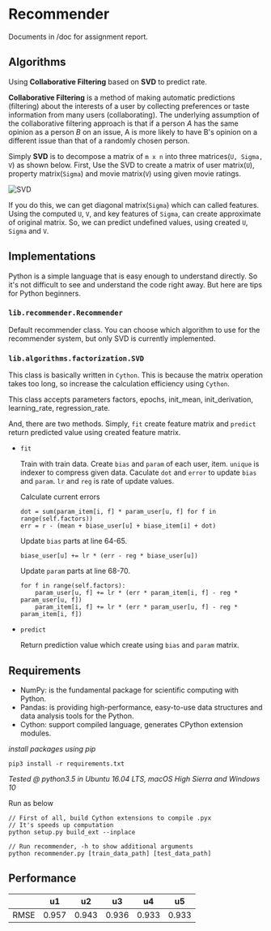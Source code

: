 # Recommender

Documents in /doc for assignment report.

## Algorithms

Using **Collaborative Filtering** based on **SVD** to predict rate. 

**Collaborative Filtering** is a method of making automatic predictions (filtering) about the interests of a user by collecting preferences or taste information from many users (collaborating). The underlying assumption of the collaborative filtering approach is that if a person *A* has the same opinion as a person *B* on an issue, A is more likely to have B's opinion on a different issue than that of a randomly chosen person. 

Simply **SVD** is to decompose a matrix of `m x n` into three matrices(`U, Sigma, V`) as shown below. First, Use the SVD to create a matrix of user matrix(`U`), property matrix(`Sigma`) and movie matrix(`V`) using given movie ratings.

![SVD](https://hconnect.hanyang.ac.kr/2018_ITE4005_10035/2018_ITE4005_2015004584/raw/d0d2e213b3f2c5f756c8a69b03168bb43602be79/assignment4/images/SVD.png)

If you do this, we can get diagonal matrix(`Sigma`) which can called features. Using the computed `U`, `V`, and  key features of `Sigma`, can create approximate of original matrix. So, we can predict undefined values, using created `U`, `Sigma` and `V`.

## Implementations

Python is a simple language that is easy enough to understand directly. So it's not difficult to see and understand the code right away. But here are tips for Python beginners.

### `lib.recommender.Recommender`

Default recommender class. You can choose which algorithm to use for the recommender system, but only SVD is currently implemented.

### `lib.algorithms.factorization.SVD`

This class is basically written in `Cython`. This is because the matrix operation takes too long, so increase the calculation efficiency using `Cython`.

This class accepts parameters factors, epochs, init_mean, init_derivation, learning_rate, regression_rate.

And, there are two methods. Simply, `fit` create feature matrix and `predict` return predicted value using created feature matrix.

- `fit`

  Train with train data. Create `bias` and `param` of each user, item. `unique` is indexer to compress given data. Caculate `dot` and `error` to update `bias` and `param`. `lr` and `reg` is rate of update values.

  Calculate current errors

  ```
  dot = sum(param_item[i, f] * param_user[u, f] for f in range(self.factors))
  err = r - (mean + biase_user[u] + biase_item[i] + dot)
  ```

  Update `bias` parts at line 64-65.

  ```
  biase_user[u] += lr * (err - reg * biase_user[u])
  ```

  Update `param` parts at line 68-70.

  ```
  for f in range(self.factors):
      param_user[u, f] += lr * (err * param_item[i, f] - reg * param_user[u, f])
      param_item[i, f] += lr * (err * param_user[u, f] - reg * param_item[i, f])
  ```



- `predict`

  Return prediction value which create using `bias` and `param` matrix.

## Requirements

- NumPy: is the fundamental package for scientific computing with Python.
- Pandas: is providing high-performance, easy-to-use data structures and data analysis tools for the Python.
- Cython: support compiled language, generates CPython extension modules.

*install packages using pip*
```
pip3 install -r requirements.txt
```

*Tested @ python3.5 in Ubuntu 16.04 LTS, macOS High Sierra and Windows 10*

Run as below
```
// First of all, build Cython extensions to compile .pyx
// It's speeds up computation
python setup.py build_ext --inplace

// Run recommender, -h to show additional arguments
python recommender.py [train_data_path] [test_data_path]
```

## Performance

|      | u1    | u2    | u3    | u4    | u5    |
| ---- | ----- | ----- | ----- | ----- | ----- |
| RMSE | 0.957 | 0.943 | 0.936 | 0.933 | 0.933 |